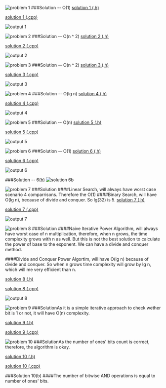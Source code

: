 ![problem 1](https://github.com/cpp-rakesh/DiscreteMathematicsAndItsApplications/blob/master/Chapter_3_Algorithms/3.3_Complexity_Of_Algorithms/Exercises/repo/images/problem_1.jpg)
###Solution -- O(1)
[solution 1 (.h)](https://github.com/cpp-rakesh/DiscreteMathematicsAndItsApplications/tree/master/Chapter_3_Algorithms/3.3_Complexity_Of_Algorithms/Exercises/repo/source/source/inc/Solution_1.h)

[solution 1 (.cpp)](https://github.com/cpp-rakesh/DiscreteMathematicsAndItsApplications/tree/master/Chapter_3_Algorithms/3.3_Complexity_Of_Algorithms/Exercises/repo/source/source/src/Solution_1.cpp)

![output 1](https://github.com/cpp-rakesh/DiscreteMathematicsAndItsApplications/blob/master/Chapter_3_Algorithms/3.3_Complexity_Of_Algorithms/Exercises/repo/images/output_1.jpg)


![problem 2](https://github.com/cpp-rakesh/DiscreteMathematicsAndItsApplications/blob/master/Chapter_3_Algorithms/3.3_Complexity_Of_Algorithms/Exercises/repo/images/problem_2.jpg)
###Solution -- O(n ^ 2)
[solution 2 (.h)](https://github.com/cpp-rakesh/DiscreteMathematicsAndItsApplications/tree/master/Chapter_3_Algorithms/3.3_Complexity_Of_Algorithms/Exercises/repo/source/source/inc/Solution_2.h)

[solution 2 (.cpp)](https://github.com/cpp-rakesh/DiscreteMathematicsAndItsApplications/tree/master/Chapter_3_Algorithms/3.3_Complexity_Of_Algorithms/Exercises/repo/source/source/src/Solution_2.cpp)

![output 2](https://github.com/cpp-rakesh/DiscreteMathematicsAndItsApplications/blob/master/Chapter_3_Algorithms/3.3_Complexity_Of_Algorithms/Exercises/repo/images/output_2.jpg)


![problem 3](https://github.com/cpp-rakesh/DiscreteMathematicsAndItsApplications/blob/master/Chapter_3_Algorithms/3.3_Complexity_Of_Algorithms/Exercises/repo/images/problem_3.jpg)
###Solution -- O(n ^ 2)
[solution 3 (.h)](https://github.com/cpp-rakesh/DiscreteMathematicsAndItsApplications/tree/master/Chapter_3_Algorithms/3.3_Complexity_Of_Algorithms/Exercises/repo/source/source/inc/Solution_3.h)

[solution 3 (.cpp)](https://github.com/cpp-rakesh/DiscreteMathematicsAndItsApplications/tree/master/Chapter_3_Algorithms/3.3_Complexity_Of_Algorithms/Exercises/repo/source/source/src/Solution_3.cpp)

![output 3](https://github.com/cpp-rakesh/DiscreteMathematicsAndItsApplications/blob/master/Chapter_3_Algorithms/3.3_Complexity_Of_Algorithms/Exercises/repo/images/output_3.jpg)


![problem 4](https://github.com/cpp-rakesh/DiscreteMathematicsAndItsApplications/blob/master/Chapter_3_Algorithms/3.3_Complexity_Of_Algorithms/Exercises/repo/images/problem_4.jpg)
###Solution -- O(lg n)
[solution 4 (.h)](https://github.com/cpp-rakesh/DiscreteMathematicsAndItsApplications/tree/master/Chapter_3_Algorithms/3.3_Complexity_Of_Algorithms/Exercises/repo/source/source/inc/Solution_4.h)

[solution 4 (.cpp)](https://github.com/cpp-rakesh/DiscreteMathematicsAndItsApplications/tree/master/Chapter_3_Algorithms/3.3_Complexity_Of_Algorithms/Exercises/repo/source/source/src/Solution_4.cpp)

![output 4](https://github.com/cpp-rakesh/DiscreteMathematicsAndItsApplications/blob/master/Chapter_3_Algorithms/3.3_Complexity_Of_Algorithms/Exercises/repo/images/output_4.jpg)


![problem 5](https://github.com/cpp-rakesh/DiscreteMathematicsAndItsApplications/blob/master/Chapter_3_Algorithms/3.3_Complexity_Of_Algorithms/Exercises/repo/images/problem_5.jpg)
###Solution -- O(n)
[solution 5 (.h)](https://github.com/cpp-rakesh/DiscreteMathematicsAndItsApplications/tree/master/Chapter_3_Algorithms/3.3_Complexity_Of_Algorithms/Exercises/repo/source/source/inc/Solution_5.h)

[solution 5 (.cpp)](https://github.com/cpp-rakesh/DiscreteMathematicsAndItsApplications/tree/master/Chapter_3_Algorithms/3.3_Complexity_Of_Algorithms/Exercises/repo/source/source/src/Solution_5.cpp)

![output 5](https://github.com/cpp-rakesh/DiscreteMathematicsAndItsApplications/blob/master/Chapter_3_Algorithms/3.3_Complexity_Of_Algorithms/Exercises/repo/images/output_5.jpg)


![problem 6](https://github.com/cpp-rakesh/DiscreteMathematicsAndItsApplications/blob/master/Chapter_3_Algorithms/3.3_Complexity_Of_Algorithms/Exercises/repo/images/problem_6.jpg)
###Solution -- O(1)
[solution 6 (.h)](https://github.com/cpp-rakesh/DiscreteMathematicsAndItsApplications/tree/master/Chapter_3_Algorithms/3.3_Complexity_Of_Algorithms/Exercises/repo/source/source/inc/Solution_6.h)

[solution 6 (.cpp)](https://github.com/cpp-rakesh/DiscreteMathematicsAndItsApplications/tree/master/Chapter_3_Algorithms/3.3_Complexity_Of_Algorithms/Exercises/repo/source/source/src/Solution_6.cpp)

![output 6](https://github.com/cpp-rakesh/DiscreteMathematicsAndItsApplications/blob/master/Chapter_3_Algorithms/3.3_Complexity_Of_Algorithms/Exercises/repo/images/output_6.jpg)

###Solution -- 6(b)
![solution 6b](https://github.com/cpp-rakesh/DiscreteMathematicsAndItsApplications/blob/master/Chapter_3_Algorithms/3.3_Complexity_Of_Algorithms/Exercises/repo/images/solution_6_b.jpg)


![problem 7](https://github.com/cpp-rakesh/DiscreteMathematicsAndItsApplications/blob/master/Chapter_3_Algorithms/3.3_Complexity_Of_Algorithms/Exercises/repo/images/problem_7.jpg)
###Solution
####Linear Search, will always have worst case scenario 4 comparrisons. Therefore the O(1)
####Binary Search, will have O(lg n), because of divide and conquer. So lg(32) is 5.
[solution 7 (.h)](https://github.com/cpp-rakesh/DiscreteMathematicsAndItsApplications/tree/master/Chapter_3_Algorithms/3.3_Complexity_Of_Algorithms/Exercises/repo/source/source/inc/Solution_7.h)

[solution 7 (.cpp)](https://github.com/cpp-rakesh/DiscreteMathematicsAndItsApplications/tree/master/Chapter_3_Algorithms/3.3_Complexity_Of_Algorithms/Exercises/repo/source/source/src/Solution_7.cpp)

![output 7](https://github.com/cpp-rakesh/DiscreteMathematicsAndItsApplications/blob/master/Chapter_3_Algorithms/3.3_Complexity_Of_Algorithms/Exercises/repo/images/output_7.jpg)


![problem 8](https://github.com/cpp-rakesh/DiscreteMathematicsAndItsApplications/blob/master/Chapter_3_Algorithms/3.3_Complexity_Of_Algorithms/Exercises/repo/images/problem_8.jpg)
###Solution
####Naive Iterative Power Algorithm, will always have worst case of n multiplication,
therefore, when n grows, the time complexity grows with n as well. But this is not the best solution
to calculate the power of base to the exponent. We can have a divide and conquer method.

####Divide and Conquer Power Algortim, will have O(lg n) because of divide and conquer.
So when n grows time complexity will grow by lg n, which will me very efficient than n.

[solution 8 (.h)](https://github.com/cpp-rakesh/DiscreteMathematicsAndItsApplications/tree/master/Chapter_3_Algorithms/3.3_Complexity_Of_Algorithms/Exercises/repo/source/source/inc/Solution_8.h)

[solution 8 (.cpp)](https://github.com/cpp-rakesh/DiscreteMathematicsAndItsApplications/tree/master/Chapter_3_Algorithms/3.3_Complexity_Of_Algorithms/Exercises/repo/source/source/src/Solution_8.cpp)

![output 8](https://github.com/cpp-rakesh/DiscreteMathematicsAndItsApplications/blob/master/Chapter_3_Algorithms/3.3_Complexity_Of_Algorithms/Exercises/repo/images/output_8.jpg)


![problem 9](https://github.com/cpp-rakesh/DiscreteMathematicsAndItsApplications/blob/master/Chapter_3_Algorithms/3.3_Complexity_Of_Algorithms/Exercises/repo/images/problem_9.jpg)
###SolutionAs it is a simple iterative approach to check wether bit is 1 or not, it will have O(n) complexity.

[solution 9 (.h)](https://github.com/cpp-rakesh/DiscreteMathematicsAndItsApplications/tree/master/Chapter_3_Algorithms/3.3_Complexity_Of_Algorithms/Exercises/repo/source/source/inc/Solution_9.h)

[solution 9 (.cpp)](https://github.com/cpp-rakesh/DiscreteMathematicsAndItsApplications/tree/master/Chapter_3_Algorithms/3.3_Complexity_Of_Algorithms/Exercises/repo/source/source/src/Solution_9.cpp)


![problem 10](https://github.com/cpp-rakesh/DiscreteMathematicsAndItsApplications/blob/master/Chapter_3_Algorithms/3.3_Complexity_Of_Algorithms/Exercises/repo/images/problem_10.jpg)
###SolutionAs the number of ones' bits count is correct, therefore, the algorithm is okay.

[solution 10 (.h)](https://github.com/cpp-rakesh/DiscreteMathematicsAndItsApplications/tree/master/Chapter_3_Algorithms/3.3_Complexity_Of_Algorithms/Exercises/repo/source/source/inc/Solution_10.h)

[solution 10 (.cpp)](https://github.com/cpp-rakesh/DiscreteMathematicsAndItsApplications/tree/master/Chapter_3_Algorithms/3.3_Complexity_Of_Algorithms/Exercises/repo/source/source/src/Solution_10.cpp)

###Solution 10(b)
####The number of bitwise AND operations is equal to number of ones' bits.

